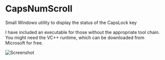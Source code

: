 # CapsNumScroll
Small Windows utility to display the status of the CapsLock key

I have included an executable for those without the appropriate tool chain. You might need the VC++ runtime, which can be downloaded from Microsoft for free.

![Screenshot](./screenshot/screenshot.png)
